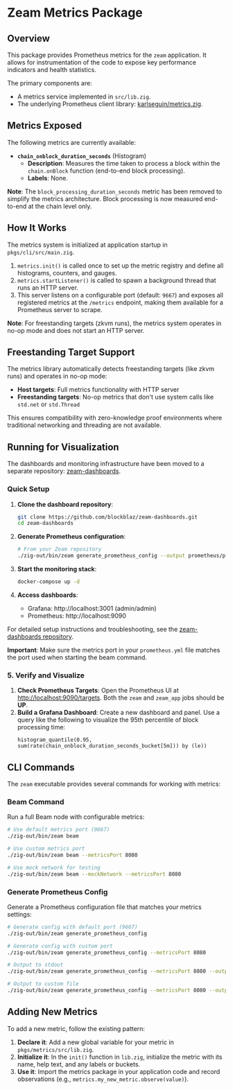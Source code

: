 # Zeam Metrics Package

## Overview

This package provides Prometheus metrics for the `zeam` application. It allows for instrumentation of the code to expose key performance indicators and health statistics.

The primary components are:
- A metrics service implemented in `src/lib.zig`.
- The underlying Prometheus client library: [karlseguin/metrics.zig](https://github.com/karlseguin/metrics.zig).

## Metrics Exposed

The following metrics are currently available:

- **`chain_onblock_duration_seconds`** (Histogram)
  - **Description**: Measures the time taken to process a block within the `chain.onBlock` function (end-to-end block processing).
  - **Labels**: None.

**Note**: The `block_processing_duration_seconds` metric has been removed to simplify the metrics architecture. Block processing is now measured end-to-end at the chain level only.

## How It Works

The metrics system is initialized at application startup in `pkgs/cli/src/main.zig`. 

1.  `metrics.init()` is called once to set up the metric registry and define all histograms, counters, and gauges.
2.  `metrics.startListener()` is called to spawn a background thread that runs an HTTP server.
3.  This server listens on a configurable port (default: `9667`) and exposes all registered metrics at the `/metrics` endpoint, making them available for a Prometheus server to scrape.

**Note**: For freestanding targets (zkvm runs), the metrics system operates in no-op mode and does not start an HTTP server.

## Freestanding Target Support

The metrics library automatically detects freestanding targets (like zkvm runs) and operates in no-op mode:

- **Host targets**: Full metrics functionality with HTTP server
- **Freestanding targets**: No-op metrics that don't use system calls like `std.net` or `std.Thread`

This ensures compatibility with zero-knowledge proof environments where traditional networking and threading are not available.

## Running for Visualization

The dashboards and monitoring infrastructure have been moved to a separate repository: [zeam-dashboards](https://github.com/blockblaz/zeam-dashboards).

### Quick Setup

1. **Clone the dashboard repository**:
   ```sh
   git clone https://github.com/blockblaz/zeam-dashboards.git
   cd zeam-dashboards
   ```

2. **Generate Prometheus configuration**:
   ```sh
   # From your Zeam repository
   ./zig-out/bin/zeam generate_prometheus_config --output prometheus/prometheus.yml
   ```

3. **Start the monitoring stack**:
   ```sh
   docker-compose up -d
   ```

4. **Access dashboards**:
   - Grafana: http://localhost:3001 (admin/admin)
   - Prometheus: http://localhost:9090

For detailed setup instructions and troubleshooting, see the [zeam-dashboards repository](https://github.com/blockblaz/zeam-dashboards).

**Important**: Make sure the metrics port in your `prometheus.yml` file matches the port used when starting the beam command.

### 5. Verify and Visualize

1.  **Check Prometheus Targets**: Open the Prometheus UI at [http://localhost:9090/targets](http://localhost:9090/targets). Both the `zeam` and `zeam_app` jobs should be **UP**.
2.  **Build a Grafana Dashboard**: Create a new dashboard and panel. Use a query like the following to visualize the 95th percentile of block processing time:
    ```promql
    histogram_quantile(0.95, sum(rate(chain_onblock_duration_seconds_bucket[5m])) by (le))
    ```

## CLI Commands

The `zeam` executable provides several commands for working with metrics:

### Beam Command
Run a full Beam node with configurable metrics:

```sh
# Use default metrics port (9667)
./zig-out/bin/zeam beam

# Use custom metrics port
./zig-out/bin/zeam beam --metricsPort 8080

# Use mock network for testing
./zig-out/bin/zeam beam --mockNetwork --metricsPort 8080
```

### Generate Prometheus Config
Generate a Prometheus configuration file that matches your metrics settings:

```sh
# Generate config with default port (9667)
./zig-out/bin/zeam generate_prometheus_config

# Generate config with custom port
./zig-out/bin/zeam generate_prometheus_config --metricsPort 8080

# Output to stdout
./zig-out/bin/zeam generate_prometheus_config --metricsPort 8080 --output -

# Output to custom file
./zig-out/bin/zeam generate_prometheus_config --metricsPort 8080 --output custom_prometheus.yml
```

## Adding New Metrics

To add a new metric, follow the existing pattern:

1.  **Declare it**: Add a new global variable for your metric in `pkgs/metrics/src/lib.zig`.
2.  **Initialize it**: In the `init()` function in `lib.zig`, initialize the metric with its name, help text, and any labels or buckets.
3.  **Use it**: Import the metrics package in your application code and record observations (e.g., `metrics.my_new_metric.observe(value)`).
